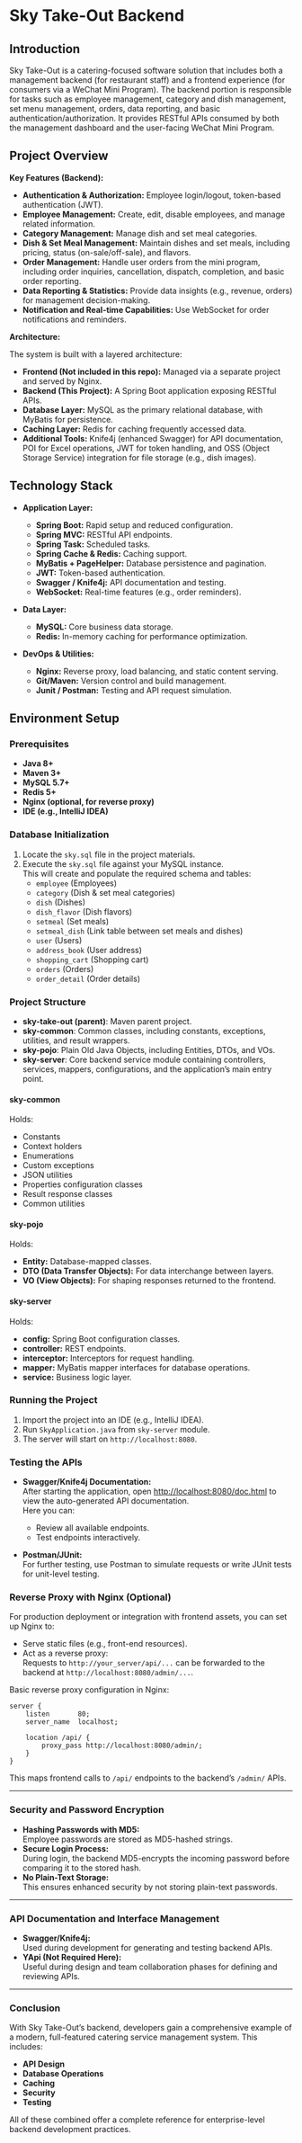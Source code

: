 # Sky Take-Out Backend

## Introduction

Sky Take-Out is a catering-focused software solution that includes both a management backend (for restaurant staff) and a frontend experience (for consumers via a WeChat Mini Program). The backend portion is responsible for tasks such as employee management, category and dish management, set menu management, orders, data reporting, and basic authentication/authorization. It provides RESTful APIs consumed by both the management dashboard and the user-facing WeChat Mini Program.

## Project Overview

**Key Features (Backend):**

- **Authentication & Authorization:** Employee login/logout, token-based authentication (JWT).
- **Employee Management:** Create, edit, disable employees, and manage related information.
- **Category Management:** Manage dish and set meal categories.
- **Dish & Set Meal Management:** Maintain dishes and set meals, including pricing, status (on-sale/off-sale), and flavors.
- **Order Management:** Handle user orders from the mini program, including order inquiries, cancellation, dispatch, completion, and basic order reporting.
- **Data Reporting & Statistics:** Provide data insights (e.g., revenue, orders) for management decision-making.
- **Notification and Real-time Capabilities:** Use WebSocket for order notifications and reminders.

**Architecture:**

The system is built with a layered architecture:

- **Frontend (Not included in this repo):** Managed via a separate project and served by Nginx.
- **Backend (This Project):** A Spring Boot application exposing RESTful APIs.
- **Database Layer:** MySQL as the primary relational database, with MyBatis for persistence.
- **Caching Layer:** Redis for caching frequently accessed data.
- **Additional Tools:** Knife4j (enhanced Swagger) for API documentation, POI for Excel operations, JWT for token handling, and OSS (Object Storage Service) integration for file storage (e.g., dish images).

## Technology Stack

- **Application Layer:**
  - **Spring Boot:** Rapid setup and reduced configuration.
  - **Spring MVC:** RESTful API endpoints.
  - **Spring Task:** Scheduled tasks.
  - **Spring Cache & Redis:** Caching support.
  - **MyBatis + PageHelper:** Database persistence and pagination.
  - **JWT:** Token-based authentication.
  - **Swagger / Knife4j:** API documentation and testing.
  - **WebSocket:** Real-time features (e.g., order reminders).

- **Data Layer:**
  - **MySQL:** Core business data storage.
  - **Redis:** In-memory caching for performance optimization.

- **DevOps & Utilities:**
  - **Nginx:** Reverse proxy, load balancing, and static content serving.
  - **Git/Maven:** Version control and build management.
  - **Junit / Postman:** Testing and API request simulation.

## Environment Setup

### Prerequisites

- **Java 8+**
- **Maven 3+**
- **MySQL 5.7+**
- **Redis 5+**
- **Nginx (optional, for reverse proxy)**
- **IDE (e.g., IntelliJ IDEA)**

### Database Initialization

1. Locate the `sky.sql` file in the project materials.
2. Execute the `sky.sql` file against your MySQL instance.  
   This will create and populate the required schema and tables:
   - `employee` (Employees)
   - `category` (Dish & set meal categories)
   - `dish` (Dishes)
   - `dish_flavor` (Dish flavors)
   - `setmeal` (Set meals)
   - `setmeal_dish` (Link table between set meals and dishes)
   - `user` (Users)
   - `address_book` (User address)
   - `shopping_cart` (Shopping cart)
   - `orders` (Orders)
   - `order_detail` (Order details)

### Project Structure

- **sky-take-out (parent)**: Maven parent project.
- **sky-common**: Common classes, including constants, exceptions, utilities, and result wrappers.
- **sky-pojo**: Plain Old Java Objects, including Entities, DTOs, and VOs.
- **sky-server**: Core backend service module containing controllers, services, mappers, configurations, and the application’s main entry point.

#### sky-common  
Holds:
- Constants
- Context holders
- Enumerations
- Custom exceptions
- JSON utilities
- Properties configuration classes
- Result response classes
- Common utilities

#### sky-pojo  
Holds:
- **Entity:** Database-mapped classes.
- **DTO (Data Transfer Objects):** For data interchange between layers.
- **VO (View Objects):** For shaping responses returned to the frontend.

#### sky-server  
Holds:
- **config:** Spring Boot configuration classes.
- **controller:** REST endpoints.
- **interceptor:** Interceptors for request handling.
- **mapper:** MyBatis mapper interfaces for database operations.
- **service:** Business logic layer.

### Running the Project

1. Import the project into an IDE (e.g., IntelliJ IDEA).
2. Run `SkyApplication.java` from `sky-server` module.
3. The server will start on `http://localhost:8080`.

### Testing the APIs

- **Swagger/Knife4j Documentation:**  
  After starting the application, open [http://localhost:8080/doc.html](http://localhost:8080/doc.html) to view the auto-generated API documentation.  
  Here you can:
  - Review all available endpoints.
  - Test endpoints interactively.

- **Postman/JUnit:**  
  For further testing, use Postman to simulate requests or write JUnit tests for unit-level testing.

### Reverse Proxy with Nginx (Optional)

For production deployment or integration with frontend assets, you can set up Nginx to:
- Serve static files (e.g., front-end resources).
- Act as a reverse proxy:  
  Requests to `http://your_server/api/...` can be forwarded to the backend at `http://localhost:8080/admin/...`.

Basic reverse proxy configuration in Nginx:
```nginx
server {
    listen       80;
    server_name  localhost;

    location /api/ {
        proxy_pass http://localhost:8080/admin/;
    }
}
```
This maps frontend calls to `/api/` endpoints to the backend’s `/admin/` APIs.

---

### Security and Password Encryption

- **Hashing Passwords with MD5:**  
  Employee passwords are stored as MD5-hashed strings.
- **Secure Login Process:**  
  During login, the backend MD5-encrypts the incoming password before comparing it to the stored hash.
- **No Plain-Text Storage:**  
  This ensures enhanced security by not storing plain-text passwords.

---

### API Documentation and Interface Management

- **Swagger/Knife4j:**  
  Used during development for generating and testing backend APIs.
- **YApi (Not Required Here):**  
  Useful during design and team collaboration phases for defining and reviewing APIs.

---

### Conclusion

With Sky Take-Out’s backend, developers gain a comprehensive example of a modern, full-featured catering service management system. This includes:

- **API Design**
- **Database Operations**
- **Caching**
- **Security**
- **Testing**

All of these combined offer a complete reference for enterprise-level backend development practices.
